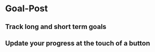 # Goal-Post


## Track long and short term goals


## Update your progress at the touch of a button
